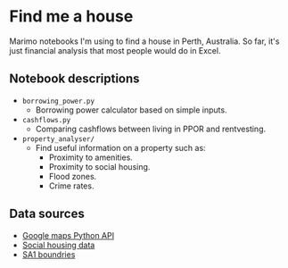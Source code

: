 # Find me a house

Marimo notebooks I'm using to find a house in Perth, Australia. So far, it's just financial analysis that most people would do in Excel.

## Notebook descriptions

- `borrowing_power.py`
    - Borrowing power calculator based on simple inputs.
- `cashflows.py`
    - Comparing cashflows between living in PPOR and rentvesting.
- `property_analyser/`
    - Find useful information on a property such as:
        - Proximity to amenities.
        - Proximity to social housing.
        - Flood zones.
        - Crime rates.

## Data sources

- [Google maps Python API](https://github.com/googlemaps/google-maps-services-python)
- [Social housing data](https://atlas.id.com.au/)
- [SA1 boundries](https://www.abs.gov.au/statistics/standards/australian-statistical-geography-standard-asgs-edition-3/jul2021-jun2026/access-and-downloads/digital-boundary-files)